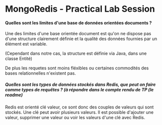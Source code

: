 # MongoRedis - Practical Lab Session



#### Quelles sont les limites d'une base de données orientées documents ?


Une des limites d'une base orientée document est qu'on ne dispose pas d'une structure clairement définie et la qualité des données fournies par un élément est variable.

(Cependant dans notre cas, la structure est définie via Java, dans une classe Entité)


De plus les requetes sont moins fléxibles ou certaines commodités des bases relationnelles n'existent pas.


##### Quelles sont les types de données stockés dans Redis, que peut on faire comme types de requêtes ? (à répondre dans le compte rendu de TP (le readme)

Redis est orienté clé valeur, ce sont donc des couples de valeurs qui sont stockés. Une clé peut avoir plusieurs valeurs.
Il est possible d'ajouter une valeur, supprimer une valeur ou voir les valeurs d'une clé avec Redis.




